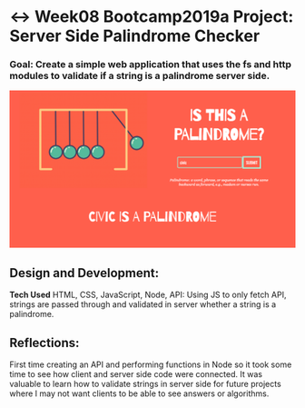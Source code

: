 # ↔️ Week08 Bootcamp2019a Project: Server Side Palindrome Checker

### Goal: Create a simple web application that uses the fs and http modules to validate if a string is a palindrome server side.

![alt tag](screenshot.png)

## Design and Development:
**Tech Used** HTML, CSS, JavaScript, Node, API:
Using JS to only fetch API, strings are passed through and validated in server whether a string is a palindrome.

## Reflections:
First time creating an API and performing functions in Node so it took some time to see how client and server side code were connected. It was valuable to learn how to validate strings in server side for future projects where I may not want clients to be able to see answers or algorithms.
